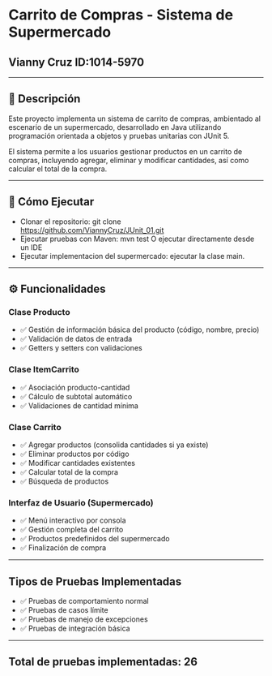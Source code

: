 # Carrito de Compras - Sistema de Supermercado
## Vianny Cruz ID:1014-5970

---

## 📝 Descripción
Este proyecto implementa un sistema de carrito de compras, ambientado al escenario de un supermercado, desarrollado en Java utilizando programación orientada a objetos y pruebas unitarias con JUnit 5.

El sistema permite a los usuarios gestionar productos en un carrito de compras, incluyendo agregar, eliminar y modificar cantidades, así como calcular el total de la compra.

---


## 🚀 Cómo Ejecutar
- Clonar el repositorio: git clone https://github.com/ViannyCruz/JUnit_01.git
- Ejecutar pruebas con Maven: mvn test O ejecutar directamente desde un IDE
- Ejecutar implementacion del supermercado: ejecutar la clase main.


---


## ⚙️ Funcionalidades
### Clase Producto
- ✅ Gestión de información básica del producto (código, nombre, precio)
- ✅ Validación de datos de entrada
- ✅ Getters y setters con validaciones

### Clase ItemCarrito
- ✅ Asociación producto-cantidad
- ✅ Cálculo de subtotal automático
- ✅ Validaciones de cantidad mínima

### Clase Carrito
- ✅ Agregar productos (consolida cantidades si ya existe)
- ✅ Eliminar productos por código
- ✅ Modificar cantidades existentes
- ✅ Calcular total de la compra
- ✅ Búsqueda de productos

### Interfaz de Usuario (Supermercado)
- ✅ Menú interactivo por consola
- ✅ Gestión completa del carrito
- ✅ Productos predefinidos del supermercado
- ✅ Finalización de compra


---
## Tipos de Pruebas Implementadas
- ✅ Pruebas de comportamiento normal
- ✅ Pruebas de casos límite
- ✅ Pruebas de manejo de excepciones
- ✅ Pruebas de integración básica


---
## Total de pruebas implementadas: 26

